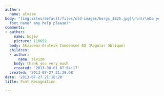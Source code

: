 ```yaml
---
author:
  name: alvizm
body: "[img:sites/default/files/old-images/bergs_3825.jpg]\r\n\r\nDo you know this
  font name? any help please?"
comments:
- author:
    name: bojev
    picture: 110659
  body: Akzidenz-Grotesk Condensed BQ (Regular Oblique)
  children:
  - author:
      name: alvizm
    body: thank you very much
    created: '2013-08-01 07:54:17'
  created: '2013-07-27 21:39:08'
date: '2013-07-27 21:18:28'
title: Font Recognition

---
```

